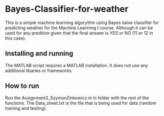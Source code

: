 Bayes-Classifier-for-weather
================================

This is a simple machine learining algorythm using Bayes naive classifier for predicting weather for the Machine Learining I course. Although it can be used for any predition given that the final answer is YES or NO (11 or 12 in this case).

Installing and running
----------------------

The MATLAB script requires a MATLAB installation. It does not use any additional libaries or frameworks.


**How to run**
---
Run the Assignment2_SzymonZinkowicz.m in folder with the rest of the functions. The Data_sheet.txt is the file that is being used for data (random training and testing).
